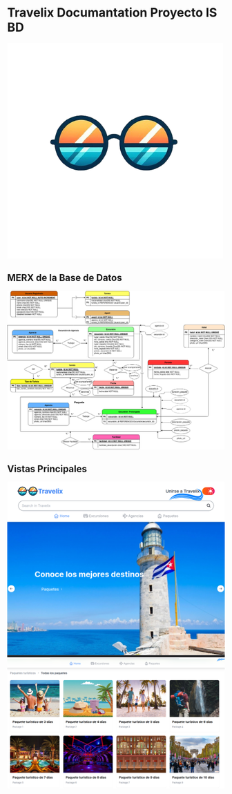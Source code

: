 # Travelix Documantation Proyecto IS BD

![Image](images/photo.png)

## MERX de la Base de Datos

![MERX](images/MERXTravelix.png)

## Vistas Principales

![mainView](images/mainView.png)
![mainView](images/mainView1.png)

